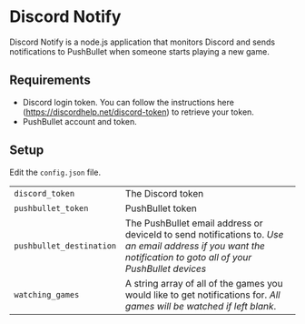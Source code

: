 ﻿
# Discord Notify
Discord Notify is a node.js application that monitors Discord and sends notifications to PushBullet when someone starts playing a new game.

## Requirements
- Discord login token. You can follow the instructions here (https://discordhelp.net/discord-token) to retrieve your token.
- PushBullet account and token.

## Setup
Edit the `config.json` file.

|  |  |
|--|--|
| `discord_token` | The Discord token |
| `pushbullet_token` | PushBullet token |
| `pushbullet_destination` | The PushBullet email address or deviceId to send notifications to. *Use an email address if you want the notification to goto all of your PushBullet devices* |
| `watching_games` | A string array of all of the games you would like to get notifications for. *All games will be watched if left blank*. |

